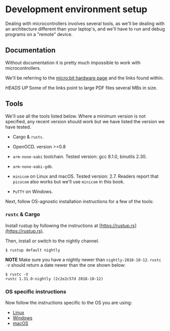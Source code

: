 # Development environment setup

Dealing with microcontrollers involves several tools,
as we'll be dealing with an architecture different than your laptop's,
and we'll have to run and debug programs on a "remote" device.

## Documentation

Without documentation it is pretty much impossible to work with microcontrollers.

We'll be referring to the [micro:bit hardware page][microbit] and the links found within.

[microbit]: http://tech.microbit.org/hardware

*HEADS UP* Some of the links point to large PDF files several MBs in size.

## Tools

We'll use all the tools listed below. Where a minimum version is not specified,
any recent version should work but we have listed the version we have tested.

- Cargo & `rustc`.

- OpenOCD. version >=0.8

- `arm-none-eabi` toolchain. Tested version: gcc 8.1.0, binutils 2.30.

- `arm-none-eabi-gdb`.

- `minicom` on Linux and macOS. Tested version: 2.7.
  Readers report that `picocom` also works but we'll use `minicom` in this book.

- `PuTTY` on Windows.

Next, follow OS-agnostic installation instructions for a few of the tools:

### `rustc` & Cargo

Install rustup by following the instructions at [https://rustup.rs](https://rustup.rs).

Then, install or switch to the nightly channel.

``` shell
$ rustup default nightly
```

**NOTE** Make sure you have a nightly newer than `nightly-2018-10-12`.
`rustc -V` should return a date newer than the one shown below:

``` shell
$ rustc -V
rustc 1.31.0-nightly (2c2e2c57d 2018-10-12)
```

### OS specific instructions

Now follow the instructions specific to the OS you are using:

- [Linux](../setup/LINUX.html)
- [Windows](../setup/WINDOWS.html)
- [macOS](../setup/MACOS.html)
